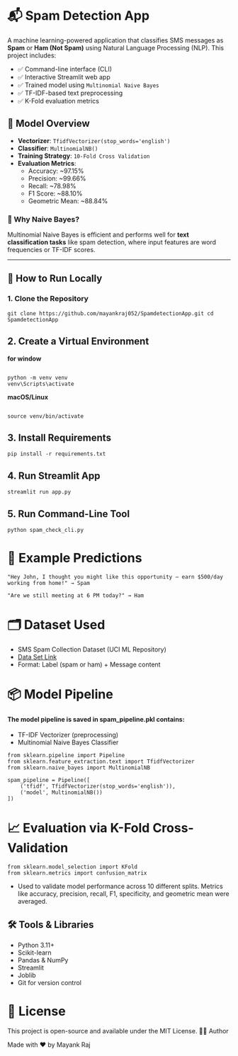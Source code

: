# 📬 Spam Detection App

A machine learning-powered application that classifies SMS messages as **Spam** or **Ham (Not Spam)** using Natural Language Processing (NLP). This project includes:

- ✅ Command-line interface (CLI)
- ✅ Interactive Streamlit web app
- ✅ Trained model using `Multinomial Naive Bayes`
- ✅ TF-IDF-based text preprocessing
- ✅ K-Fold evaluation metrics


## 🤖 Model Overview

- **Vectorizer**: `TfidfVectorizer(stop_words='english')`
- **Classifier**: `MultinomialNB()`
- **Training Strategy**: `10-Fold Cross Validation`
- **Evaluation Metrics**:
  - Accuracy: ~97.15%
  - Precision: ~99.66%
  - Recall: ~78.98%
  - F1 Score: ~88.10%
  - Geometric Mean: ~88.84%

### 🧠 Why Naive Bayes?
Multinomial Naive Bayes is efficient and performs well for **text classification tasks** like spam detection, where input features are word frequencies or TF-IDF scores.

---

## 🚀 How to Run Locally

### 1. Clone the Repository
<pre lang="bash"><code>git clone https://github.com/mayankraj052/SpamdetectionApp.git cd SpamdetectionApp </code></pre>

## 2.  Create a Virtual Environment
**for window**
<pre lang="bash"><code>
python -m venv venv
venv\Scripts\activate </code></pre>    
**macOS/Linux**
<pre lang="bash"><code>
source venv/bin/activate  </code></pre>

## 3. Install Requirements

<pre lang="bash"><code>pip install -r requirements.txt</code></pre>

## 4. Run Streamlit App

<pre lang="bash"><code>streamlit run app.py</code></pre>

## 5. Run Command-Line Tool

<pre lang="bash"><code>python spam_check_cli.py</code></pre>

# 🧪 Example Predictions

    "Hey John, I thought you might like this opportunity — earn $500/day working from home!" → Spam

    "Are we still meeting at 6 PM today?" → Ham

# 🗂 Dataset Used
*  SMS Spam Collection Dataset (UCI ML Repository)
* [Data Set Link]( https://archive.ics.uci.edu/ml/datasets/sms+spam+collection)
*  Format: Label (spam or ham) + Message content

# 📦 Model Pipeline
#### The model pipeline is saved in spam_pipeline.pkl contains:
 * TF-IDF Vectorizer (preprocessing)
*  Multinomial Naive Bayes Classifier

<pre lang="python"><code>from sklearn.pipeline import Pipeline
from sklearn.feature_extraction.text import TfidfVectorizer
from sklearn.naive_bayes import MultinomialNB

spam_pipeline = Pipeline([
    ('tfidf', TfidfVectorizer(stop_words='english')),
    ('model', MultinomialNB())
])</code></pre>

# 📈 Evaluation via K-Fold Cross-Validation

<pre lang="python"><code>from sklearn.model_selection import KFold
from sklearn.metrics import confusion_matrix</code></pre>
* Used to validate model performance across 10 different splits. Metrics like accuracy, precision, recall, F1, specificity, and geometric mean were averaged.
## 🛠 Tools & Libraries
* Python 3.11+
* Scikit-learn
* Pandas & NumPy
* Streamlit
* Joblib
* Git for version control

# 📜 License

This project is open-source and available under the MIT License.
🙋‍♂️ Author

Made with ❤️ by Mayank Raj


